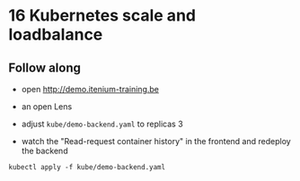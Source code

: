 # 16 Kubernetes scale and loadbalance

## Follow along

* open <http://demo.itenium-training.be>
* an open Lens

* adjust `kube/demo-backend.yaml` to replicas 3

* watch the "Read-request container history" in the frontend and redeploy the backend

```shell
kubectl apply -f kube/demo-backend.yaml
```
